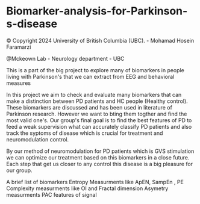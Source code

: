 # Biomarker-analysis-for-Parkinson-s-disease

© Copyright 2024 University of British Columbia (UBC). - Mohamad Hosein Faramarzi

@Mckeown Lab - Neurology department - UBC


This is a part of the big project to explore many of biomarkers in people living with Parkinson's that we can extract from EEG and behavioral measures

In this project we aim to check and evaluate many biomarkers that can make a distinction between PD patients and HC people (Healthy control). These biomarkers are discussed and has been used in literature of Parkinson research. However we want to bting them togther and find the most valid one's. Our group's final goal is to find the best features of PD to feed a weak supervision what can accurately classify PD patients and also track the syptoms of disease which is crucial for treatment and neuromodulation control.

By our method of neuromodulation for PD patients which is GVS stimulation we can optimize our treatment based on this biomarkers in a close future. Each step that get us closer to any control this disease is a big pleasure for our group.

A brief list of biomarkers
Entropy Measurments like ApEN, SampEn , PE
Complexity measurments like OI and Fractal dimension
Asymetry measurments
PAC features of signal















